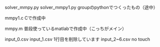 solver_mmpy.py
solver_mmpy1.py
    groupのpythonでつくったもの（途中）

mmpy1.c
    Cで作成中

mmpy.m
    普段使っているmatlabで作成中（こっちがメイン）

input_0.csv
input_1.csv
    1行目を削除しています
input_2~6.csv
    no touch
